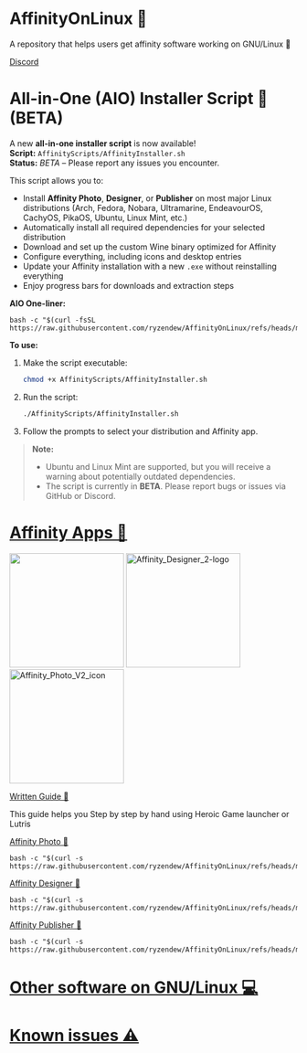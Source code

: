 # AffinityOnLinux 🌹

A repository that helps users get affinity software working on GNU/Linux 🐧

[Discord](https://discord.gg/DW2X8MHQuh)

# All-in-One (AIO) Installer Script 🚀 (BETA)

A new **all-in-one installer script** is now available!  
**Script:** `AffinityScripts/AffinityInstaller.sh`  
**Status:** _BETA_ – Please report any issues you encounter.

This script allows you to:
- Install **Affinity Photo**, **Designer**, or **Publisher** on most major Linux distributions (Arch, Fedora, Nobara, Ultramarine, EndeavourOS, CachyOS, PikaOS, Ubuntu, Linux Mint, etc.)
- Automatically install all required dependencies for your selected distribution
- Download and set up the custom Wine binary optimized for Affinity
- Configure everything, including icons and desktop entries
- Update your Affinity installation with a new `.exe` without reinstalling everything
- Enjoy progress bars for downloads and extraction steps

**AIO One-liner:**
```
bash -c "$(curl -fsSL https://raw.githubusercontent.com/ryzendew/AffinityOnLinux/refs/heads/main/AffinityScripts/AffinityInstaller.sh)"
```

**To use:**
1. Make the script executable:
   ```bash
   chmod +x AffinityScripts/AffinityInstaller.sh
   ```
2. Run the script:
   ```bash
   ./AffinityScripts/AffinityInstaller.sh
   ```
3. Follow the prompts to select your distribution and Affinity app.

> **Note:**  
> - Ubuntu and Linux Mint are supported, but you will receive a warning about potentially outdated dependencies.
> - The script is currently in **BETA**. Please report bugs or issues via GitHub or Discord.

# [Affinity Apps 📢](https://affinity.serif.com)

<img src="https://github.com/user-attachments/assets/96ae06f8-470b-451f-ba29-835324b5b552" width="200"/>

<img src="https://github.com/user-attachments/assets/8ea7f748-c455-4ee8-9a94-775de40dbbf3" alt="Affinity_Designer_2-logo" width="200"/>

<img src="https://github.com/user-attachments/assets/c7b70ee5-58e3-46c6-b385-7c3d02749664" alt="Affinity_Photo_V2_icon" width="200"/>

[Written Guide 📕](https://github.com/ryzendew/AffinityOnLinux/blob/patch-1/Guide/Guide.md)

This guide helps you Step by step by hand using Heroic Game launcher or Lutris

[Affinity Photo 🤖](https://raw.githubusercontent.com/ryzendew/AffinityOnLinux/refs/heads/main/AffinityScripts/AffinityPhoto.sh)

```
bash -c "$(curl -s https://raw.githubusercontent.com/ryzendew/AffinityOnLinux/refs/heads/main/AffinityScripts/AffinityPhoto.sh)"
```

[Affinity Designer 🤖](https://raw.githubusercontent.com/ryzendew/AffinityOnLinux/refs/heads/main/AffinityScripts/AffinityDesigner.sh)

```
bash -c "$(curl -s https://raw.githubusercontent.com/ryzendew/AffinityOnLinux/refs/heads/main/AffinityScripts/AffinityDesigner.sh)"
```

[Affinity Publisher 🤖](https://raw.githubusercontent.com/ryzendew/AffinityOnLinux/refs/heads/main/AffinityScripts/AffinityPublisher.sh)

```
bash -c "$(curl -s https://raw.githubusercontent.com/ryzendew/AffinityOnLinux/refs/heads/main/AffinityScripts/AffinityPublisher.sh)"
```

# [Other software on GNU/Linux 💻](https://github.com/Twig6943/AffinityOnLinux/blob/main/OtherSoftware-on-Linux.md)
# [Known issues ⚠️](https://github.com/Twig6943/AffinityOnLinux/blob/main/Known-issues.md)
